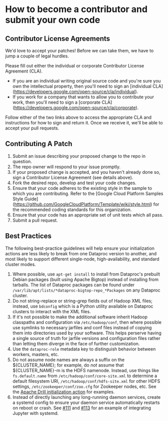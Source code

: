 # How to become a contributor and submit your own code

## Contributor License Agreements

We'd love to accept your patches! Before we can take them, we
have to jump a couple of legal hurdles.

Please fill out either the individual or corporate Contributor License Agreement
(CLA).

  * If you are an individual writing original source code and you're sure you
    own the intellectual property, then you'll need to sign an [individual CLA]
    (https://developers.google.com/open-source/cla/individual).
  * If you work for a company that wants to allow you to contribute your work,
    then you'll need to sign a [corporate CLA]
    (https://developers.google.com/open-source/cla/corporate).

Follow either of the two links above to access the appropriate CLA and
instructions for how to sign and return it. Once we receive it, we'll be able to
accept your pull requests.

## Contributing A Patch

1. Submit an issue describing your proposed change to the repo in question.
1. The repo owner will respond to your issue promptly.
1. If your proposed change is accepted, and you haven't already done so, sign a
   Contributor License Agreement (see details above).
1. Fork the desired repo, develop and test your code changes.
1. Ensure that your code adheres to the existing style in the sample to which
   you are contributing. Refer to the
   [Google Cloud Platform Samples Style Guide]
   (https://github.com/GoogleCloudPlatform/Template/wiki/style.html) for the
   recommended coding standards for this organization.
1. Ensure that your code has an appropriate set of unit tests which all pass.
1. Submit a pull request.


## Best Practices

The following best-practice guidelines will help ensure your initialization
actions are less likely to break from one Dataproc version to another, and
most likely to support different single-node, high-availability, and
standard cluster modes.

1. Where possible, use `apt-get install` to install from Dataproc's prebuilt
   Debian packages (built using Apache Bigtop) instead of installing from
   tarballs. The list of Dataproc packages can be found under
   `/var/lib/apt/lists/*dataproc-bigtop-repo_*Packages` on any Dataproc cluster.
1. Do not string-replace or string-grep fields out of Hadoop XML files;
   instead, use `bdconfig` which is a Python utility available on Dataproc
   clusters to interact with the XML files.
1. If it's not possible to make the additional software inherit Hadoop
   classpaths and configuration via `/etc/hadoop/conf`, then where possible
   use symlinks to necessary jarfiles and conf files instead of copying
   them into directories used by your software. This helps perserve having
   a single source of truth for jarfile versions and configuration files
   rather than letting them diverge in the face of further customization.
1. Use the `dataproc-role` metadata key to distinguish behavior between
   workers, masters, etc.
1. Do not assume node names are always a suffix on the ${CLUSTER_NAME};
   for example, do *not* assume that ${CLUSTER_NAME}-m is the HDFS namenode.
   Instead, use things like `fs.default.name` from
   `/etc/hadoop/conf/core-site.xml` to determine a default filesystem URI,
   `/etc/hadoop/conf/hdfs-site.xml` for other HDFS settings,
   `/etc/zookeeper/conf/zoo.cfg` for Zookeeper nodes, etc.
   See the [Apache Drill initialization action](https://github.com/GoogleCloudPlatform/dataproc-initialization-actions/blob/master/drill/drill.sh) for examples.
1. Instead of directly launching any long-running daemon services,
   create a systemd config to ensure your daemon service automatically
   restarts on reboot or crash. See [#111](https://github.com/GoogleCloudPlatform/dataproc-initialization-actions/pull/111/files)
   and [#113](https://github.com/GoogleCloudPlatform/dataproc-initialization-actions/pull/113/files)
   for an example of integrating Jupyter with systemd.
